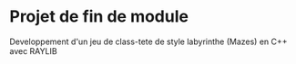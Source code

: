
<h1> Projet de fin de module</h1>
<p>Developpement d'un jeu de class-tete de style labyrinthe (Mazes) en C++ avec RAYLIB</p>

